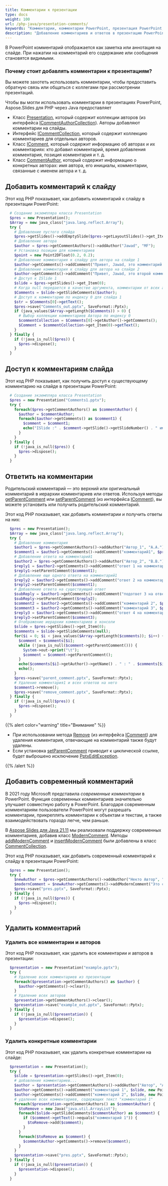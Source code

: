 ```yaml
---
title: Комментарии к презентации
type: docs
weight: 100
url: /php-java/presentation-comments/
keywords: "Комментарии, комментарии PowerPoint, презентация PowerPoint, Java, Aspose.Slides для PHP через Java"
description: "Добавление комментариев и ответов в презентацию PowerPoint"
---
```


В PowerPoint комментарий отображается как заметка или аннотация на слайде. При нажатии на комментарий его содержание или сообщения становятся видимыми.

### **Почему стоит добавлять комментарии к презентациям?**

Вы можете захотеть использовать комментарии, чтобы предоставить обратную связь или общаться с коллегами при рассмотрении презентаций.

Чтобы вы могли использовать комментарии в презентациях PowerPoint, Aspose.Slides для PHP через Java предоставляет

* Класс [Presentation](https://reference.aspose.com/slides/php-java/aspose.slides/Presentation), который содержит коллекции авторов (из интерфейса [ICommentAuthorCollection](https://reference.aspose.com/slides/php-java/aspose.slides/ICommentAuthorCollection)). Авторы добавляют комментарии на слайды.
* Интерфейс [ICommentCollection](https://reference.aspose.com/slides/php-java/aspose.slides/ICommentCollection), который содержит коллекцию комментариев для отдельных авторов.
* Класс [IComment](https://reference.aspose.com/slides/php-java/aspose.slides/IComment), который содержит информацию об авторах и их комментариях: кто добавил комментарий, время добавления комментария, позиция комментария и т. д.
* Класс [CommentAuthor](https://reference.aspose.com/slides/php-java/aspose.slides/CommentAuthor), который содержит информацию о конкретных авторах: имя автора, его инициалы, комментарии, связанные с именем автора и т. д.

## **Добавить комментарий к слайду**
Этот код PHP показывает, как добавить комментарий к слайду в презентации PowerPoint:

```php
  # Создание экземпляра класса Presentation
  $pres = new Presentation();
  $Array = new java_class("java.lang.reflect.Array");
  try {
    # Добавление пустого слайда
    $pres->getSlides()->addEmptySlide($pres->getLayoutSlides()->get_Item(0));
    # Добавление автора
    $author = $pres->getCommentAuthors()->addAuthor("Jawad", "MF");
    # Установка позиции для комментариев
    $point = new Point2DFloat(0.2, 0.2);
    # Добавление комментария к слайду для автора на слайде 1
    $author->getComments()->addComment("Привет, Jawad, это комментарий к слайду", $pres->getSlides()->get_Item(0), $point, new Java("java.util.Date"));
    # Добавление комментария к слайду для автора на слайде 2
    $author->getComments()->addComment("Привет, Jawad, это второй комментарий к слайду", $pres->getSlides()->get_Item(1), $point, new Java("java.util.Date"));
    # Доступ к ISlide 1
    $slide = $pres->getSlides()->get_Item(0);
    # Когда null передается в качестве аргумента, комментарии от всех авторов извлекаются для выбранного слайда
    $Comments = $slide->getSlideComments($author);
    # Доступ к комментарию по индексу 0 для слайда 1
    $str = $Comments[0]->getText();
    $pres->save("Comments_out.pptx", SaveFormat::Pptx);
    if (java_values($Array->getLength($Comments)) > 0) {
      # Выбор коллекции комментариев Автора по индексу 0
      $commentCollection = $Comments[0]->getAuthor()->getComments();
      $Comment = $commentCollection->get_Item(0)->getText();
    }
  } finally {
    if (!java_is_null($pres)) {
      $pres->dispose();
    }
  }
```

## **Доступ к комментариям слайда**
Этот код PHP показывает, как получить доступ к существующему комментарию на слайде в презентации PowerPoint:

```php
  # Создание экземпляра класса Presentation
  $pres = new Presentation("Comments1.pptx");
  try {
    foreach($pres->getCommentAuthors() as $commentAuthor) {
      $author = $commentAuthor;
      foreach($author->getComments() as $comment1) {
        $comment = $comment1;
        echo("ISlide :" . $comment->getSlide()->getSlideNumber() . " имеет комментарий: " . $comment->getText() . " с Автором: " . $comment->getAuthor()->getName() . " опубликованное в: " . $comment->getCreatedTime() . "\n");
      }
    }
  } finally {
    if (!java_is_null($pres)) {
      $pres->dispose();
    }
  }
```

## **Ответить на комментарии**
Родительский комментарий — это верхний или оригинальный комментарий в иерархии комментариев или ответов. Используя методы [getParentComment](https://reference.aspose.com/slides/php-java/aspose.slides/IComment#getParentComment--) или [setParentComment](https://reference.aspose.com/slides/php-java/aspose.slides/IComment#setParentComment-com.aspose.slides.IComment-) (из интерфейса [IComment](https://reference.aspose.com/slides/php-java/aspose.slides/IComment)), вы можете установить или получить родительский комментарий.

Этот код PHP показывает, как добавить комментарии и получить ответы на них:

```php
  $pres = new Presentation();
  $Array = new java_class("java.lang.reflect.Array");
  try {
    # Добавление комментария
    $author1 = $pres->getCommentAuthors()->addAuthor("Автор_1", "A.A.");
    $comment1 = $author1->getComments()->addComment("комментарий1", $pres->getSlides()->get_Item(0), new Point2DFloat(10, 10), new Java("java.util.Date"));
    # Добавление ответа на комментарий1
    $author2 = $pres->getCommentAuthors()->addAuthor("Автор_2", "B.B.");
    $reply1 = $author2->getComments()->addComment("ответ 1 на комментарий 1", $pres->getSlides()->get_Item(0), new Point2DFloat(10, 10), new Java("java.util.Date"));
    $reply1->setParentComment($comment1);
    # Добавление еще одного ответа на комментарий1
    $reply2 = $author2->getComments()->addComment("ответ 2 на комментарий 1", $pres->getSlides()->get_Item(0), new Point2DFloat(10, 10), new Java("java.util.Date"));
    $reply2->setParentComment($comment1);
    # Добавление ответа на существующий ответ
    $subReply = $author1->getComments()->addComment("подответ 3 на ответ 2", $pres->getSlides()->get_Item(0), new Point2DFloat(10, 10), new Java("java.util.Date"));
    $subReply->setParentComment($reply2);
    $comment2 = $author2->getComments()->addComment("комментарий 2", $pres->getSlides()->get_Item(0), new Point2DFloat(10, 10), new Java("java.util.Date"));
    $comment3 = $author2->getComments()->addComment("комментарий 3", $pres->getSlides()->get_Item(0), new Point2DFloat(10, 10), new Java("java.util.Date"));
    $reply3 = $author1->getComments()->addComment("ответ 4 на комментарий 3", $pres->getSlides()->get_Item(0), new Point2DFloat(10, 10), new Java("java.util.Date"));
    $reply3->setParentComment($comment3);
    # Отображение иерархии комментариев в консоли
    $slide = $pres->getSlides()->get_Item(0);
    $comments = $slide->getSlideComments(null);
    for($i = 0; $i < java_values($Array->getLength($comments)); $i++) {
      $comment = $comments[$i];
      while (!java_is_null($comment->getParentComment())) {
        System->out->print("\t");
        $comment = $comment->getParentComment();
      } 
      echo($comments[$i]->getAuthor()->getName() . " : " . $comments[$i]->getText());
      echo();
    }
    $pres->save("parent_comment.pptx", SaveFormat::Pptx);
    # Удаление комментария1 и всех ответов на него
    $comment1->remove();
    $pres->save("remove_comment.pptx", SaveFormat::Pptx);
  } finally {
    if (!java_is_null($pres)) {
      $pres->dispose();
    }
  }
```

{{% alert color="warning" title="Внимание" %}} 

* При использовании метода [Remove](https://reference.aspose.com/slides/php-java/aspose.slides/IComment#remove--) (из интерфейса [IComment](https://reference.aspose.com/slides/php-java/aspose.slides/IComment)) для удаления комментария, отвечающие на комментарий также будут удалены.
* Если установка [setParentComment](https://reference.aspose.com/slides/php-java/aspose.slides/IComment#setParentComment-com.aspose.slides.IComment-) приводит к циклической ссылке, будет выброшено исключение [PptxEditException](https://reference.aspose.com/slides/php-java/aspose.slides/PptxEditException).

{{% /alert %}}

## **Добавить современный комментарий**

В 2021 году Microsoft представила *современные комментарии* в PowerPoint. Функция современных комментариев значительно улучшает совместную работу в PowerPoint. Благодаря современным комментариям пользователи PowerPoint могут разрешать комментарии, прикреплять комментарии к объектам и текстам, а также взаимодействовать гораздо легче, чем раньше.

В [Aspose Slides для Java 21.11](https://docs.aspose.com/slides/php-java/aspose-slides-for-java-21-11-release-notes/) мы реализовали поддержку современных комментариев, добавив класс [ModernComment](https://reference.aspose.com/slides/php-java/aspose.slides/ModernComment). Методы [addModernComment](https://reference.aspose.com/slides/php-java/aspose.slides/CommentCollection#addModernComment-java.lang.String-com.aspose.slides.ISlide-com.aspose.slides.IShape-java.awt.geom.Point2DFloat-java.util.Date-) и [insertModernComment](https://reference.aspose.com/slides/php-java/aspose.slides/CommentCollection#insertModernComment-int-java.lang.String-com.aspose.slides.ISlide-com.aspose.slides.IShape-java.awt.geom.Point2DFloat-java.util.Date-) были добавлены в класс [CommentCollection](https://reference.aspose.com/slides/php-java/aspose.slides/CommentCollection).

Этот код PHP показывает, как добавить современный комментарий к слайду в презентации PowerPoint:

```php
  $pres = new Presentation();
  try {
    $newAuthor = $pres->getCommentAuthors()->addAuthor("Некто Автор", "SA");
    $modernComment = $newAuthor->getComments()->addModernComment("Это современный комментарий", $pres->getSlides()->get_Item(0), null, new Point2DFloat(100, 100), new Java("java.util.Date"));
    $pres->save("pres.pptx", SaveFormat::Pptx);
  } finally {
    if (!java_is_null($pres)) {
      $pres->dispose();
    }
  }
```

## **Удалить комментарий**

### **Удалить все комментарии и авторов**

Этот код PHP показывает, как удалить все комментарии и авторов в презентации:

```php
  $presentation = new Presentation("example.pptx");
  try {
    # Удаление всех комментариев из презентации
    foreach($presentation->getCommentAuthors() as $author) {
      $author->getComments()->clear();
    }
    # Удаление всех авторов
    $presentation->getCommentAuthors()->clear();
    $presentation->save("example_out.pptx", SaveFormat::Pptx);
  } finally {
    if (!java_is_null($presentation)) {
      $presentation->dispose();
    }
  }
```

### **Удалить конкретные комментарии**

Этот код PHP показывает, как удалить конкретные комментарии на слайде:

```php
  $presentation = new Presentation();
  try {
    $slide = $presentation->getSlides()->get_Item(0);
    # добавление комментариев...
    $author = $presentation->getCommentAuthors()->addAuthor("Автор", "A");
    $author->getComments()->addComment("комментарий 1", $slide, new Point2DFloat(0.2, 0.2), new Java("java.util.Date"));
    $author->getComments()->addComment("комментарий 2", $slide, new Point2DFloat(0.3, 0.2), new Java("java.util.Date"));
    # удаление всех комментариев, содержащих текст "комментарий 1"
    foreach($presentation->getCommentAuthors() as $commentAuthor) {
      $toRemove = new Java("java.util.ArrayList");
      foreach($slide->getSlideComments($commentAuthor) as $comment) {
        if ($comment->getText()->equals("комментарий 1")) {
          $toRemove->add($comment);
        }
      }
      foreach($toRemove as $comment) {
        $commentAuthor->getComments()->remove($comment);
      }
    }
    $presentation->save("pres.pptx", SaveFormat::Pptx);
  } finally {
    if (!java_is_null($presentation)) {
      $presentation->dispose();
    }
  }
```